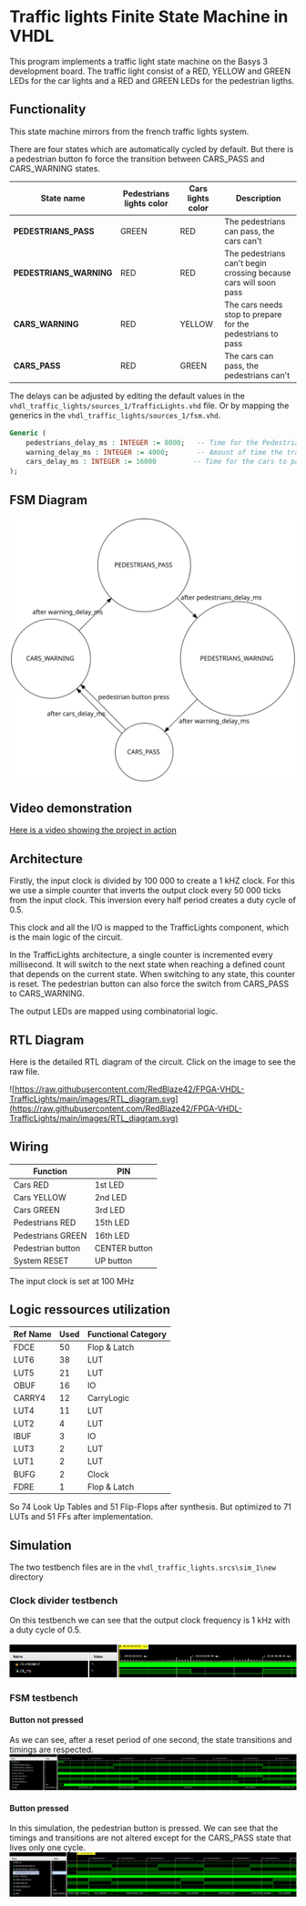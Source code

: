 # Traffic lights Finite State Machine in VHDL

This program implements a traffic light state machine on the Basys 3 development board.
The traffic light consist of a RED, YELLOW and GREEN LEDs for the car lights and a RED and GREEN LEDs for the pedestrian ligths.

## Functionality

This state machine mirrors from the french traffic lights system.

There are four states which are automatically cycled by default. But there is a pedestrian button fo force the transition between CARS_PASS and CARS_WARNING states.

| State name              | Pedestrians lights color | Cars lights color | Description                                                     |
|-------------------------|--------------------------|-------------------|-----------------------------------------------------------------|
| **PEDESTRIANS_PASS**    | GREEN                    | RED               | The pedestrians can pass, the cars can't                        |
| **PEDESTRIANS_WARNING** | RED                      | RED               | The pedestrians can't begin crossing because cars will soon pass |
| **CARS_WARNING**        | RED                      | YELLOW            | The cars needs stop to prepare for the pedestrians to pass            |
| **CARS_PASS**           | RED                      | GREEN             | The cars can pass, the pedestrians can't                        |

The delays can be adjusted by editing the default values in the `vhdl_traffic_lights/sources_1/TrafficLights.vhd` file. Or by mapping the generics in the `vhdl_traffic_lights/sources_1/fsm.vhd`.

```vhdl
Generic (
    pedestrians_delay_ms : INTEGER := 8000;   -- Time for the Pedestrians to pass (ms)
    warning_delay_ms : INTEGER := 4000;       -- Amount of time the traffic light stays in both warning states (ms)
    cars_delay_ms : INTEGER := 16000         -- Time for the cars to pass (ms)
);
```

## FSM Diagram

![FSM_Diagram](https://raw.githubusercontent.com/RedBlaze42/FPGA-VHDL-TrafficLights/main/images/FSM_diagram.svg)

## Video demonstration

[Here is a video showing the project in action](https://youtu.be/PFj5QKF3p6s)

## Architecture

Firstly, the input clock is divided by 100 000 to create a 1 kHZ clock.
For this we use a simple counter that inverts the output clock every 50 000 ticks from the input clock. This inversion every half period creates a duty cycle of 0.5.

This clock and all the I/O is mapped to the TrafficLights component, which is the main logic of the circuit.

In the TrafficLights architecture, a single counter is incremented every millisecond. It will switch to the next state when reaching a defined count that depends on the current state. When switching to any state, this counter is reset.
The pedestrian button can also force the switch from CARS_PASS to CARS_WARNING.

The output LEDs are mapped using combinatorial logic.

## RTL Diagram

Here is the detailed RTL diagram of the circuit. Click on the image to see the raw file.

![https://raw.githubusercontent.com/RedBlaze42/FPGA-VHDL-TrafficLights/main/images/RTL_diagram.svg](https://raw.githubusercontent.com/RedBlaze42/FPGA-VHDL-TrafficLights/main/images/RTL_diagram.svg)

## Wiring

| Function          | PIN           |
|-------------------|---------------|
| Cars RED          | 1st LED       |
| Cars YELLOW       | 2nd LED       |
| Cars GREEN        | 3rd LED       |
| Pedestrians RED   | 15th LED      |
| Pedestrians GREEN | 16th LED      |
| Pedestrian button | CENTER button |
| System RESET      | UP button     |

The input clock is set at 100 MHz

## Logic ressources utilization

| Ref Name | Used | Functional Category |
|----------|------|---------------------|
| FDCE     |   50 |        Flop & Latch |
| LUT6     |   38 |                 LUT |
| LUT5     |   21 |                 LUT |
| OBUF     |   16 |                  IO |
| CARRY4   |   12 |          CarryLogic |
| LUT4     |   11 |                 LUT |
| LUT2     |    4 |                 LUT |
| IBUF     |    3 |                  IO |
| LUT3     |    2 |                 LUT |
| LUT1     |    2 |                 LUT |
| BUFG     |    2 |               Clock |
| FDRE     |    1 |        Flop & Latch |

So 74 Look Up Tables and 51 Flip-Flops after synthesis.
But optimized to 71 LUTs and 51 FFs after implementation.

## Simulation

The two testbench files are in the `vhdl_traffic_lights.srcs\sim_1\new` directory

### Clock divider testbench

On this testbench we can see that the output clock frequency is 1 kHz with a duty cycle of 0.5.

![Clock waveform](https://github.com/RedBlaze42/FPGA-VHDL-TrafficLights/blob/main/images/test_bench_3.png?raw=true)

### FSM testbench

#### Button not pressed

As we can see, after a reset period of one second, the state transitions and timings are respected.
![Simulation waveforms without pressing the button](https://github.com/RedBlaze42/FPGA-VHDL-TrafficLights/blob/main/images/test_bench_1.png?raw=true)

#### Button pressed
In this simulation, the pedestrian button is pressed. We can see that the timings and transitions are not altered except for the CARS_PASS state that lives only one cycle.
![Simulation waveforms when pressing the button](https://github.com/RedBlaze42/FPGA-VHDL-TrafficLights/blob/main/images/test_bench_2.png?raw=true)